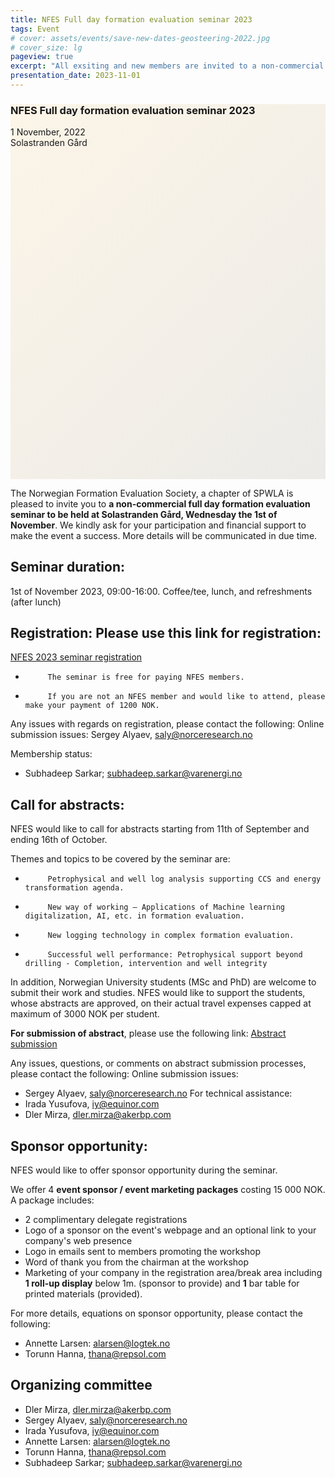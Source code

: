 ```yaml
---
title: NFES Full day formation evaluation seminar 2023
tags: Event
# cover: assets/events/save-new-dates-geosteering-2022.jpg
# cover_size: lg
pageview: true
excerpt: "All exsiting and new members are invited to a non-commercial full day formation evaluation seminar at Solastranden Gård."
presentation_date: 2023-11-01
---
```

<style>
  .hero-example--linear-gradient {
    background-image: 
    linear-gradient(135deg, 
    rgba(252, 243, 226, .8), 
    rgba(168, 161, 146, .2)), url("/assets/events/stavanger-bag-2019.JPG");
  }
</style>

<div class="hero hero hero-example--linear-gradient" style='height: 600px;'>
  <div class="hero__content">
    <h3>NFES Full day formation evaluation seminar 2023</h3>
    <p>1 November, 2022 <br> Solastranden Gård</p>
  </div>
</div>

The Norwegian Formation Evaluation Society, a chapter of SPWLA is pleased to invite you to **a non-commercial full day formation evaluation seminar to be held at Solastranden Gård, Wednesday the 1st of November**. 
We kindly ask for your participation and financial support to make the event a success. More details will be communicated in due time.
 
## Seminar duration: 
1st of November 2023, 09:00-16:00. Coffee/tee, lunch, and refreshments (after lunch)

## Registration: Please use this link for registration: 
[NFES 2023 seminar registration](https://forms.gle/A6RVTrgZHC6GBdx67)
-          The seminar is free for paying NFES members.
-          If you are not an NFES member and would like to attend, please make your payment of 1200 NOK.

Any issues with regards on registration, please contact the following:
Online submission issues: Sergey Alyaev, 
[saly@norceresearch.no](mailto:saly@norceresearch.no)

Membership status: 
- Subhadeep Sarkar; [subhadeep.sarkar@varenergi.no](mailto:subhadeep.sarkar@varenergi.no)
 
## Call for abstracts: 

NFES would like to call for abstracts starting from 11th of September and ending 16th of October. 

Themes and topics to be covered by the seminar are:
-          Petrophysical and well log analysis supporting CCS and energy transformation agenda.
-          New way of working – Applications of Machine learning digitalization, AI, etc. in formation evaluation.
-          New logging technology in complex formation evaluation.
-          Successful well performance: Petrophysical support beyond drilling - Completion, intervention and well integrity

In addition, Norwegian University students (MSc and PhD) are welcome to submit their work and studies. NFES would like to support the students, whose abstracts are approved, on their actual travel expenses capped at maximum of 3000 NOK per student.

**For submission of abstract**, please use the following link: [Abstract submission](https://forms.gle/nYtE24Ai6FSVa5jr9)

Any issues, questions, or comments on abstract submission processes, please contact the following:
Online submission issues: 
- Sergey Alyaev, [saly@norceresearch.no](mailto:saly@norceresearch.no)
For technical assistance:
- Irada Yusufova, [iy@equinor.com](mailto:iy@equinor.com)
- Dler Mirza, [dler.mirza@akerbp.com](mailto:dler.mirza@akerbp.com)
 
## Sponsor opportunity: 
NFES would like to offer sponsor opportunity during the seminar.

We offer 4 **event sponsor / event marketing packages** costing 15 000 NOK.
A package includes:
- 2 complimentary delegate registrations
- Logo of a sponsor on the event's webpage and an optional link to your company's web presence
- Logo in emails sent to members promoting the workshop
- Word of thank you from the chairman at the workshop
- Marketing of your company in the registration area/break area including **1 roll-up display** below 1m. (sponsor to provide) and **1** bar table for printed materials (provided).

For more details, equations on sponsor opportunity, please contact the following:
- Annette Larsen: [alarsen@logtek.no](mailto:alarsen@logtek.no)
- Torunn Hanna,  [thana@repsol.com](mailto:thana@repsol.com)

## Organizing committee
- Dler Mirza, [dler.mirza@akerbp.com](mailto:dler.mirza@akerbp.com)
- Sergey Alyaev, [saly@norceresearch.no](mailto:saly@norceresearch.no)
- Irada Yusufova, [iy@equinor.com](mailto:iy@equinor.com)
- Annette Larsen: [alarsen@logtek.no](mailto:alarsen@logtek.no)
- Torunn Hanna,  [thana@repsol.com](mailto:thana@repsol.com)
- Subhadeep Sarkar; [subhadeep.sarkar@varenergi.no](mailto:subhadeep.sarkar@varenergi.no)
